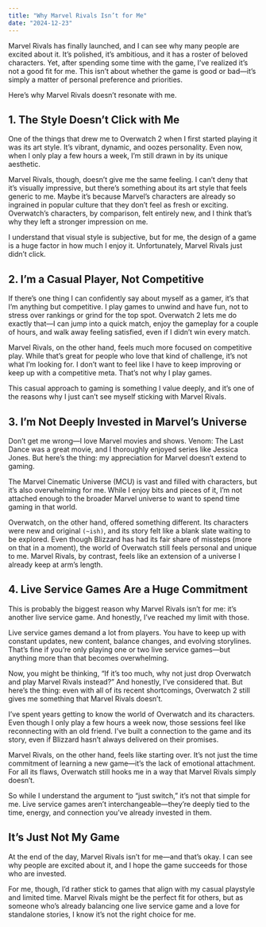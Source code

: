 ```yaml
---
title: "Why Marvel Rivals Isn’t for Me"
date: "2024-12-23"
---
```


Marvel Rivals has finally launched, and I can see why many people are excited about it. It’s polished, it’s ambitious, and it has a roster of beloved characters. Yet, after spending some time with the game, I’ve realized it’s not a good fit for me. This isn’t about whether the game is good or bad—it’s simply a matter of personal preference and priorities.

Here’s why Marvel Rivals doesn’t resonate with me.

## 1. The Style Doesn’t Click with Me

One of the things that drew me to Overwatch 2 when I first started playing it was its art style. It’s vibrant, dynamic, and oozes personality. Even now, when I only play a few hours a week, I’m still drawn in by its unique aesthetic.

Marvel Rivals, though, doesn’t give me the same feeling. I can’t deny that it’s visually impressive, but there’s something about its art style that feels generic to me. Maybe it’s because Marvel’s characters are already so ingrained in popular culture that they don’t feel as fresh or exciting. Overwatch’s characters, by comparison, felt entirely new, and I think that’s why they left a stronger impression on me.

I understand that visual style is subjective, but for me, the design of a game is a huge factor in how much I enjoy it. Unfortunately, Marvel Rivals just didn’t click.

## 2. I’m a Casual Player, Not Competitive

If there’s one thing I can confidently say about myself as a gamer, it’s that I’m anything but competitive. I play games to unwind and have fun, not to stress over rankings or grind for the top spot. Overwatch 2 lets me do exactly that—I can jump into a quick match, enjoy the gameplay for a couple of hours, and walk away feeling satisfied, even if I didn’t win every match.

Marvel Rivals, on the other hand, feels much more focused on competitive play. While that’s great for people who love that kind of challenge, it’s not what I’m looking for. I don’t want to feel like I have to keep improving or keep up with a competitive meta. That’s not why I play games.

This casual approach to gaming is something I value deeply, and it’s one of the reasons why I just can’t see myself sticking with Marvel Rivals.

## 3. I’m Not Deeply Invested in Marvel’s Universe

Don’t get me wrong—I love Marvel movies and shows. Venom: The Last Dance was a great movie, and I thoroughly enjoyed series like Jessica Jones. But here’s the thing: my appreciation for Marvel doesn’t extend to gaming.

The Marvel Cinematic Universe (MCU) is vast and filled with characters, but it’s also overwhelming for me. While I enjoy bits and pieces of it, I’m not attached enough to the broader Marvel universe to want to spend time gaming in that world.

Overwatch, on the other hand, offered something different. Its characters were new and original `(~ish)`, and its story felt like a blank slate waiting to be explored. Even though Blizzard has had its fair share of missteps (more on that in a moment), the world of Overwatch still feels personal and unique to me. Marvel Rivals, by contrast, feels like an extension of a universe I already keep at arm’s length.

## 4. Live Service Games Are a Huge Commitment

This is probably the biggest reason why Marvel Rivals isn’t for me: it’s another live service game. And honestly, I’ve reached my limit with those.

Live service games demand a lot from players. You have to keep up with constant updates, new content, balance changes, and evolving storylines. That’s fine if you’re only playing one or two live service games—but anything more than that becomes overwhelming.

Now, you might be thinking, “If it’s too much, why not just drop Overwatch and play Marvel Rivals instead?” And honestly, I’ve considered that. But here’s the thing: even with all of its recent shortcomings, Overwatch 2 still gives me something that Marvel Rivals doesn’t.

I’ve spent years getting to know the world of Overwatch and its characters. Even though I only play a few hours a week now, those sessions feel like reconnecting with an old friend. I’ve built a connection to the game and its story, even if Blizzard hasn’t always delivered on their promises.

Marvel Rivals, on the other hand, feels like starting over. It’s not just the time commitment of learning a new game—it’s the lack of emotional attachment. For all its flaws, Overwatch still hooks me in a way that Marvel Rivals simply doesn’t.

So while I understand the argument to “just switch,” it’s not that simple for me. Live service games aren’t interchangeable—they’re deeply tied to the time, energy, and connection you’ve already invested in them.

## It’s Just Not My Game

At the end of the day, Marvel Rivals isn’t for me—and that’s okay. I can see why people are excited about it, and I hope the game succeeds for those who are invested.

For me, though, I’d rather stick to games that align with my casual playstyle and limited time. Marvel Rivals might be the perfect fit for others, but as someone who’s already balancing one live service game and a love for standalone stories, I know it’s not the right choice for me.
